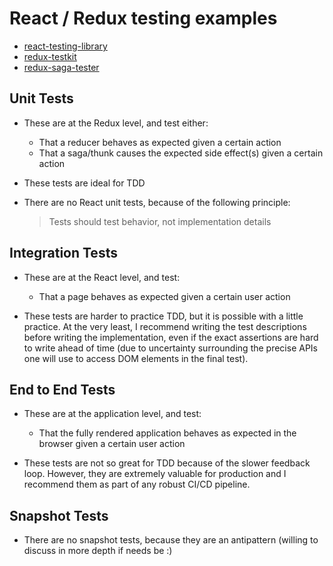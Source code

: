 # React / Redux testing examples

* [react-testing-library](https://github.com/kentcdodds/react-testing-library)
* [redux-testkit](https://github.com/wix/redux-testkit)
* [redux-saga-tester](https://github.com/wix/redux-saga-tester)

## Unit Tests

* These are at the Redux level, and test either:
  * That a reducer behaves as expected given a certain action
  * That a saga/thunk causes the expected side effect(s) given a certain action

* These tests are ideal for TDD

* There are no React unit tests, because of the following principle:
  > Tests should test behavior, not implementation details

## Integration Tests

* These are at the React level, and test:
  * That a page behaves as expected given a certain user action

* These tests are harder to practice TDD, but it is possible with a little practice. At the very least, I recommend writing the test descriptions before writing the implementation, even if the exact assertions are hard to write ahead of time (due to uncertainty surrounding the precise APIs one will use to access DOM elements in the final test). 

## End to End Tests

* These are at the application level, and test:
  * That the fully rendered application behaves as expected in the browser given a certain user action

* These tests are not so great for TDD because of the slower feedback loop. However, they are extremely valuable for production and I recommend them as part of any robust CI/CD pipeline.

## Snapshot Tests

* There are no snapshot tests, because they are an antipattern (willing to discuss in more depth if needs be :)
